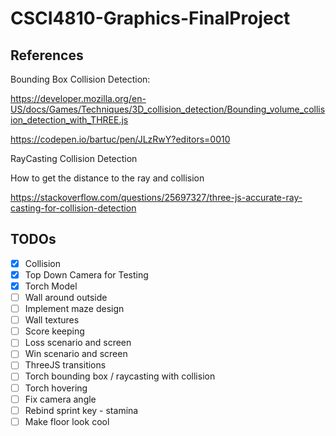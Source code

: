 # CSCI4810-Graphics-FinalProject

## References

Bounding Box Collision Detection:

https://developer.mozilla.org/en-US/docs/Games/Techniques/3D_collision_detection/Bounding_volume_collision_detection_with_THREE.js

https://codepen.io/bartuc/pen/JLzRwY?editors=0010

RayCasting Collision Detection

How to get the distance to the ray and collision
 
https://stackoverflow.com/questions/25697327/three-js-accurate-ray-casting-for-collision-detection

## TODOs

- [x] Collision
- [x] Top Down Camera for Testing
- [x] Torch Model
- [ ] Wall around outside
- [ ] Implement maze design
- [ ] Wall textures
- [ ] Score keeping
- [ ] Loss scenario and screen
- [ ] Win scenario and screen
- [ ] ThreeJS transitions
- [ ] Torch bounding box / raycasting with collision
- [ ] Torch hovering
- [ ] Fix camera angle
- [ ] Rebind sprint key - stamina
- [ ] Make floor look cool
